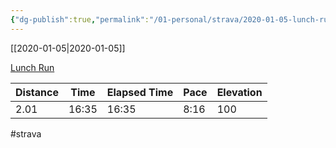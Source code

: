 ```yaml
---
{"dg-publish":true,"permalink":"/01-personal/strava/2020-01-05-lunch-run/"}
---
```



[[2020-01-05\|2020-01-05]]

[Lunch Run](https://www.strava.com/activities/2985936234)

| Distance | Time  | Elapsed Time | Pace | Elevation |
| -------- | ----- | ------------ | ---- | --------- |
| 2.01     | 16:35 | 16:35        | 8:16 | 100       |




#strava
